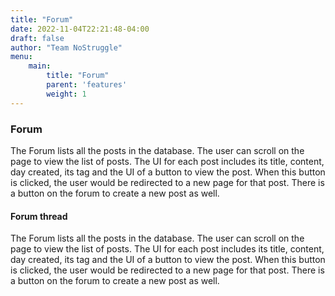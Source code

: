 ```yaml
---
title: "Forum"
date: 2022-11-04T22:21:48-04:00
draft: false
author: "Team NoStruggle"
menu: 
    main: 
        title: "Forum"
        parent: 'features'
        weight: 1
---
```


### Forum

The Forum lists all the posts in the database.  The user can scroll on the page to view the list of posts.  The UI for each post includes its title, content, day created, its tag and the UI of a button to view the post. When this button is clicked, the user would be redirected to a new page for that post. There is a button on the forum to create a new post as well.

#### Forum thread

The Forum lists all the posts in the database.  The user can scroll on the page to view the list of posts.  The UI for each post includes its title, content, day created, its tag and the UI of a button to view the post. When this button is clicked, the user would be redirected to a new page for that post. There is a button on the forum to create a new post as well.
